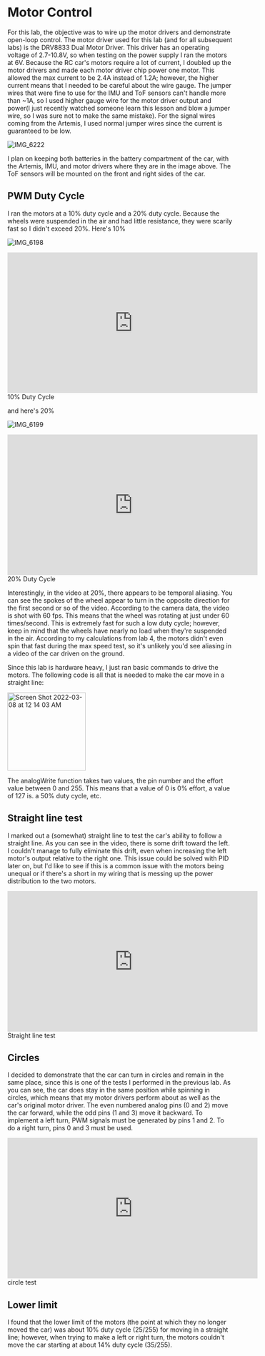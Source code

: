 # Motor Control
For this lab, the objective was to wire up the motor drivers and demonstrate open-loop control. The motor driver used for this lab (and for all subsequent labs) 
is the DRV8833 Dual Motor Driver. This driver has an operating voltage of 2.7-10.8V, so when testing on the power supply I ran the motors at 6V. 
Because the RC car's motors require a lot of current, I doubled up the motor drivers and made each motor driver chip power one motor. This allowed the max current to 
be 2.4A instead of 1.2A; however, the higher current means that I needed to be careful about the wire gauge. The jumper wires that were fine to use for the IMU and ToF
sensors can't handle more than ~1A, so I used higher gauge wire for the motor driver output and power(I just recently watched someone learn this lesson and blow a jumper wire,
so I was sure not to make the same mistake). For the signal wires coming from the Artemis, I used normal jumper wires since the current is guaranteed to be low. 

![IMG_6222](https://user-images.githubusercontent.com/71809396/157168254-4570de25-3a12-4178-8536-3954c25624fe.jpg)

I plan on keeping both batteries in the battery compartment of the car, with the Artemis, IMU, and motor drivers where they are in the image above. The ToF sensors will 
be mounted on the front and right sides of the car.

## PWM Duty Cycle
I ran the motors at a 10% duty cycle and a 20% duty cycle. Because the wheels were suspended in the air and had little resistance, they were scarily fast 
so I didn't exceed 20%. 
Here's 10%

![IMG_6198](https://user-images.githubusercontent.com/71809396/157169130-8603d4e6-f147-4a33-afb8-365f788e38b6.jpg)

<iframe width="560" height="315" src="https://youtu.be/1xWd1by1KB8" frameborder="0" allow="autoplay; encrypted-media" allowfullscreen></iframe> 10% Duty Cycle

and here's 20%

![IMG_6199](https://user-images.githubusercontent.com/71809396/157169181-730d1d58-fb66-4faa-8518-cc415d1a7e8e.jpg)

<iframe width="560" height="315" src="https://youtu.be/R6NFwGVXkhc" frameborder="0" allow="autoplay; encrypted-media" allowfullscreen></iframe> 20% Duty Cycle

Interestingly, in the video at 20%, there appears to be temporal aliasing. You can see the spokes of the wheel appear to turn in the opposite direction for the first second or so of the video. According to the camera data, the video is shot with 60 fps. This means that the wheel was rotating at just under 60 times/second. 
This is extremely fast for such a low duty cycle; however, keep in mind that the wheels have nearly no load when they're suspended in the air. According to my calculations from lab 4, the motors didn't even spin that fast during the max speed test, so it's unlikely you'd see aliasing in a video of the car driven on the ground.

Since this lab is hardware heavy, I just ran basic commands to drive the motors. The following code is all that is needed to make the car move in a straight line:

<img width="175" alt="Screen Shot 2022-03-08 at 12 14 03 AM" src="https://user-images.githubusercontent.com/71809396/157170836-84b65fcc-6dfa-4fe6-b55a-327a4b288b5b.png">

The analogWrite function takes two values, the pin number and the effort value between 0 and 255. This means that a value of 0 is 0% effort, a value of 127 is. a 50% duty cycle, etc. 

## Straight line test
I marked out a (somewhat) straight line to test the car's ability to follow a straight line. As you can see in the video, there is some drift toward the left. I couldn't manage to fully eliminate this drift, even when increasing the left motor's output relative to the right one. This issue could be solved with PID later on, but I'd like to see if this is a common issue with the motors being unequal or if there's a short in my wiring that is messing up the power distribution to the two motors. 

<iframe width="560" height="315" src="https://youtu.be/P3CG6HSHHvk" frameborder="0" allow="autoplay; encrypted-media" allowfullscreen></iframe> Straight line test

## Circles
I decided to demonstrate that the car can turn in circles and remain in the same place, since this is one of the tests I performed in the previous lab. As you can see, the car does stay in the same position while spinning in circles, which means that my motor drivers perform about as well as the car's original motor driver.
The even numbered analog pins (0 and 2) move the car forward, while the odd pins (1 and 3) move it backward. To implement a left turn, PWM signals must be generated by pins 1 and 2. To do a right turn, pins 0 and 3 must be used. 

<iframe width="560" height="315" src="https://youtu.be/f85yQD4egsQ" frameborder="0" allow="autoplay; encrypted-media" allowfullscreen></iframe> circle test

## Lower limit
I found that the lower limit of the motors (the point at which they no longer moved the car) was about 10% duty cycle (25/255) for moving in a straight line; however, when trying to make a left or right turn, the motors couldn't move the car starting at about 14% duty cycle (35/255). 


